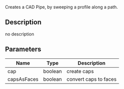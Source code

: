 Creates a CAD Pipe, by sweeping a profile along a path.



## Description
no description
## Parameters

<table>
<thead>
	<tr>
		<th>Name</th>
		<th>Type</th>
		<th>Description</th>
	</tr>
</thead>
<tr>
	<td>cap</td>
	<td><div class='bg-emerald-800 px-2 py-px text-white rounded-sm'>boolean</div></td>
	<td>create caps</td>
</tr>
<tr>
	<td>capsAsFaces</td>
	<td><div class='bg-emerald-800 px-2 py-px text-white rounded-sm'>boolean</div></td>
	<td>convert caps to faces</td>
</tr>
</table>
